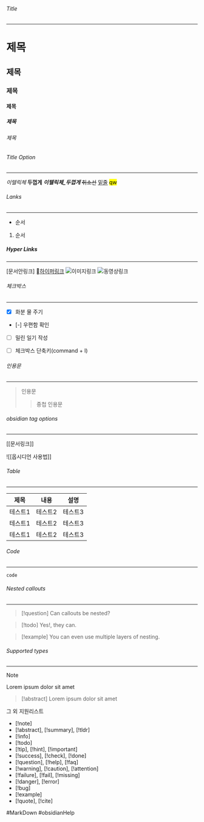 
###### Title
---
# 제목
## 제목
### 제목
#### 제목
##### 제목
###### 제목

###### Title Option
---
*이텔릭체*
**두껍게**
**_이텔릭체_두껍게_**
~~취소선~~
<u>밑줄</u>
<mark>qw</mark>

###### Lanks
---
- 순서
1. 순서

##### Hyper Links
---
[문서안링크]
[하이퍼링크](url)
![이미지링크]()
![동영상링크](https://www.youtube.com/watch?v=NnTvZWp5Q7o)
###### 체크박스
---
- [x] 화분 물 주기
- [-] 우편함 확인
- [ ] 밀린 일기 작성
- [ ] 체크박스 단축키(command + l)


###### 인용문
---
> 인용문
>> 중첩 인용문 


###### obsidian tag options
---
[[문서링크]]

![[옵시디언 사용법]]


###### Table
---

| 제목   | 내용   | 설명   |
| ---- | ---- | ---- |
| 테스트1 | 테스트2 | 테스트3 |
| 테스트1 | 테스트2 | 테스트3 |
| 테스트1 | 테스트2 | 테스트3 |

###### Code
---
```
code
```


###### Nested callouts
---
>[!question] Can callouts be nested? 

>[!todo] Yes!, they can.

>[!example] You can even use multiple layers of nesting.


###### Supported types
---
> [!note] 
> Lorem ipsum dolor sit amet

> [!abstract] 
> Lorem ipsum dolor sit amet


 그 외 지원리스트
- [!note]
- [!abstract], [!summary], [!tldr]
- [!info]
- [!todo]
- [!tip], [!hint], [!important]
- [!success], [!check], [!done]
- [!question], [!help], [!faq]
- [!warning], [!caution], [!attention]
- [!failure], [!fail], [!missing]
- [!danger], [!error]
- [!bug]
- [!example]
- [!quote], [!cite]





#MarkDown #obsidianHelp
